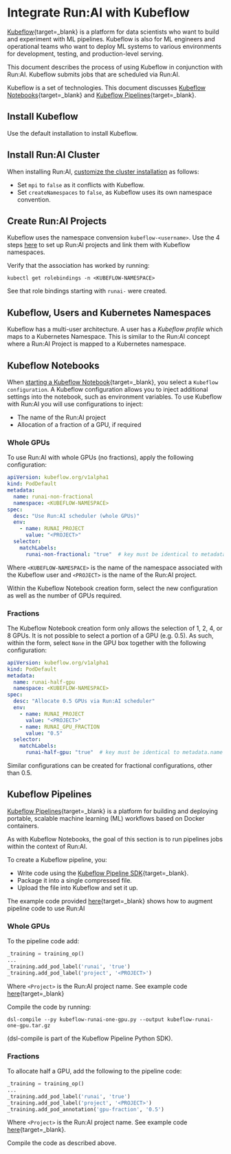 # Integrate Run:AI with Kubeflow

[Kubeflow](https://www.kubeflow.org/){target=_blank} is a platform for data scientists who want to build and experiment with ML pipelines. Kubeflow is also for ML engineers and operational teams who want to deploy ML systems to various environments for development, testing, and production-level serving.

This document describes the process of using Kubeflow in conjunction with Run:AI. Kubeflow submits jobs that are scheduled via Run:AI.

Kubeflow is a set of technologies. This document discusses [Kubeflow Notebooks](https://www.kubeflow.org/docs/components/notebooks/){target=_blank} and [Kubeflow Pipelines](https://www.kubeflow.org/docs/components/pipelines/){target=_blank}.


## Install Kubeflow

Use the default installation to install Kubeflow.


## Install Run:AI Cluster

When installing Run:AI, [customize the cluster installation](../../Cluster-Setup/customize-cluster-install) as follows:

* Set `mpi` to `false` as it conflicts with Kubeflow.
* Set `createNamespaces` to `false`, as Kubeflow uses its own namespace convention.


## Create Run:AI Projects 

Kubeflow uses the namespace convension `kubeflow-<username>`. Use the 4 steps [here](../../Cluster-Setup/customize-cluster-install#manual-creation-of-namespaces) to set up Run:AI projects and link them with Kubeflow namespaces. 

Verify that the association has worked by running:

```
kubectl get rolebindings -n <KUBEFLOW-NAMESPACE>
```

See that role bindings starting with `runai-` were created.

## Kubeflow, Users and Kubernetes Namespaces

Kubeflow has a multi-user architecture. A user has a _Kubeflow profile_ which maps to a Kubernetes Namespace. This is similar to the Run:AI concept where a Run:AI Project is mapped to a Kubernetes namespace.

## Kubeflow Notebooks

When [starting a Kubeflow Notebook](https://www.kubeflow.org/docs/components/notebooks/setup/){target=_blank}, you select a `Kubeflow configuration`. A Kubeflow configuration allows you to inject additional settings into the notebook, such as environment variables. To use Kubeflow with Run:AI you will use configurations to inject:

* The name of the Run:AI project
* Allocation of a fraction of a GPU, if required

### Whole GPUs
To use Run:AI with whole GPUs (no fractions), apply the following configuration:

``` YAML
apiVersion: kubeflow.org/v1alpha1
kind: PodDefault
metadata:
  name: runai-non-fractional
  namespace: <KUBEFLOW-NAMESPACE>
spec:
  desc: "Use Run:AI scheduler (whole GPUs)"
  env:
    - name: RUNAI_PROJECT 
      value: "<PROJECT>"
  selector:
    matchLabels:
      runai-non-fractional: "true"  # key must be identical to metadata.name
```

Where `<KUBEFLOW-NAMESPACE>` is the name of the namespace associated with the Kubeflow user and `<PROJECT>` is the name of the Run:AI project.

Within the Kubeflow Notebook creation form, select the new configuration as well as the number of GPUs required.

### Fractions

The Kubeflow Notebook creation form only allows the selection of 1, 2, 4, or 8 GPUs. It is not possible to select a portion of a GPU (e.g. 0.5).
As such, within the form, select `None` in the GPU box together with the following configuration:

``` YAML
apiVersion: kubeflow.org/v1alpha1
kind: PodDefault
metadata:
  name: runai-half-gpu
  namespace: <KUBEFLOW-NAMESPACE>
spec:
  desc: "Allocate 0.5 GPUs via Run:AI scheduler"
  env:
    - name: RUNAI_PROJECT 
      value: "<PROJECT>"
    - name: RUNAI_GPU_FRACTION
      value: "0.5"
  selector:
    matchLabels:
      runai-half-gpu: "true"  # key must be identical to metadata.name
```
Similar configurations can be created for fractional configurations, other than 0.5. 

## Kubeflow Pipelines

[Kubeflow Pipelines](https://www.kubeflow.org/docs/components/pipelines/overview/pipelines-overview/){target=_blank} is a platform for building and deploying portable, scalable machine learning (ML) workflows based on Docker containers.

As with Kubeflow Notebooks, the goal of this section is to run pipelines jobs within the context of Run:AI.

To create a Kubeflow pipeline, you:

* Write code using the [Kubeflow Pipeline SDK](https://www.kubeflow.org/docs/components/pipelines/sdk/install-sdk/){target=_blank}. 
* Package it into a single compressed file.
* Upload the file into Kubeflow and set it up.

The example code provided [here](https://github.com/run-ai/docs/tree/master/integrations/kubeflow){target=_blank} shows how to augment pipeline code to use Run:AI

### Whole GPUs

To the pipeline code add:

``` python
_training = training_op()
...
_training.add_pod_label('runai', 'true')
_training.add_pod_label('project', '<PROJECT>')
```

Where `<Project>` is the Run:AI project name. See example code [here](https://github.com/run-ai/docs/blob/master/integrations/kubeflow/kubeflow-runai-one-gpu.py){target=_blank}

Compile the code by running:

```
dsl-compile --py kubeflow-runai-one-gpu.py --output kubeflow-runai-one-gpu.tar.gz
```
(dsl-compile is part of the Kubeflow Pipeline Python SDK).

### Fractions

To allocate half a GPU, add the following to the pipeline code:

``` python
_training = training_op()
...
_training.add_pod_label('runai', 'true')
_training.add_pod_label('project', '<PROJECT>')
_training.add_pod_annotation('gpu-fraction', '0.5')
```

Where `<Project>` is the Run:AI project name. See example code [here](https://github.com/run-ai/docs/blob/master/integrations/kubeflow/kubeflow-runai-half-gpu.py){target=_blank}.

Compile the code as described above. 
